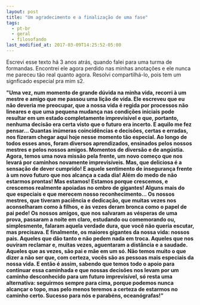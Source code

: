 ```yaml
---
layout: post
title: "Um agradecimento e a finalização de uma fase"
tags:
  - pt-br
  - geral
  - filosofando
last_modified_at: 2017-03-09T14:25:52-05:00
---
```


Escrevi esse texto há 3 anos atrás, quando falei para uma turma de formandas. Encontrei ele agora perdido nas minhas anotações e ele nunca me pareceu tão real quanto agora. Resolvi compartilhá-lo, pois tem um signficado especial pra mim s2.

**"Uma vez, num momento de grande dúvida na minha vida, recorri à um mestre e amigo que me passou uma lição de vida. Ele escreveu que eu não deveria me preocupar, que a nossa vida é regida por processos não lineares e que uma pequena mudança nas condições iniciais pode resultar em um estado completamente imprevisível e que, portanto, nenhuma decisão era certa visto que o futuro era incerto. E aquilo me fez pensar… Quantas inúmeras coincidências e decisões, certas e erradas, nos fizeram chegar aqui hoje nesse momento tão especial. Ao longo de todos esses anos, foram diversos aprendizados, ensinados pelos nossos mestres e pelos nossos amigos. Momentos de diversão e de angústia. Agora, temos uma nova missão pela frente, um novo começo que nos levará por caminhos novamente imprevisíveis. Mas, que deliciosa é a sensação de dever cumprido! E aquele sentimento de insegurança frente à um novo futuro que nos alcança a cada dia! Além do medo de não estarmos prontas! Mas estamos! Estamos porque crescemos, e crescemos realmente apoiadas no ombro de gigantes! Alguns mais do que especiais e que merecem nosso reconhecimento… Os nossos mestres, que tiveram paciência e dedicação, que muitas vezes nos aconselharam como à filhos, e às vezes deram bronca como o papel de pai pede! Os nossos amigos, que nos salvaram as vésperas de uma prova, passaram a noite em claro, estudando ou comemorando ou, simplesmente, falaram aquela verdade dura, que você não queria escutar, mas precisava. E finalmente, os maiores gigantes da nossa vida: nossos pais. Aqueles que dão tanto e não pedem nada em troca. Aqueles que nos ouviram reclamar e, muitas vezes, aguentaram a distância e a saudade. Aqueles que as vezes, são pai e mãe em um só. Não temos muito o que dizer a não ser que, com certeza, vocês são as pessoas mais especiais da nossa vida. E então é assim, sabendo que temos todo o apoio para continuar essa caminhada e que nossas decisões nos levam por um caminho desconhecido para um futuro imprevisível, só resta uma alternativa: seguirmos sempre para cima, porque podemos nunca alcançar o topo, mas pelo menos teremos a certeza de estarmos no caminho certo. Sucesso para nós e parabéns, oceanógrafas!”**

